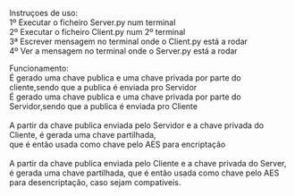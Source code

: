Instruçoes de uso: <br/>
1º Executar o ficheiro Server.py num terminal <br/>
2º Executar o ficheiro Client.py num 2º terminal<br/>
3ª Escrever mensagem no terminal onde o Client.py está a rodar<br/>
4º Ver a mensagem no terminal onde o Server.py está a rodar<br/>


Funcionamento: <br/>
É gerado uma chave publica e uma chave privada por parte do cliente,sendo que a publica é enviada pro Servidor<br/>
É gerado uma chave publica e uma chave privada por parte do Servidor,sendo que a publica é enviada pro Cliente<br/>
<br/>
A partir da chave publica enviada pelo Servidor e a chave privada do Cliente, é gerada uma chave partilhada, <br/>
que é então usada como chave pelo AES para encriptação<br/>
<br/> 
A partir da chave publica enviada pelo Cliente e a chave privada do Server, é gerada uma chave partilhada,
que é então usada como chave pelo AES para desencriptação, caso sejam compativeis.

<br/>
<br/>




